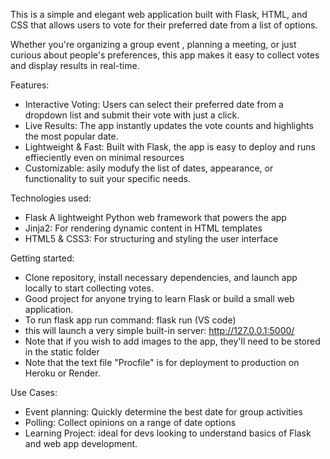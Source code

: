 This is a simple and elegant web application built with Flask, HTML, and CSS that allows users to vote
for their preferred date from a list of options.

Whether you're organizing a group event , planning a meeting, or just curious about people's preferences,
this app makes it easy to collect votes and display results in real-time.

Features:

- Interactive Voting: Users can select their preferred date from a dropdown list and submit their vote with just a click.
- Live Results: The app instantly updates the vote counts and highlights the most popular date.
- Lightweight & Fast: Built with Flask, the app is easy to deploy and runs effieciently even on minimal resources
- Customizable: asily modufy the list of dates, appearance, or functionality to suit your specific needs.

Technologies used:

- Flask A lightweight Python web framework that powers the app
- Jinja2: For rendering dynamic content in HTML templates
- HTML5 & CSS3: For structuring and styling the user interface

Getting started:

- Clone repository, install necessary dependencies, and launch app locally to start collecting votes.
- Good project for anyone trying to learn Flask or build a small web application.
- To run flask app run command: flask run (VS code)
- this will launch a very simple built-in server: http://127.0.0.1:5000/
- Note that if you wish to add images to the app, they'll need to be stored in the static folder
- Note that the text file "Procfile" is for deployment to production on Heroku or Render.

Use Cases:

- Event planning: Quickly determine the best date for group activities
- Polling: Collect opinions on a range of date options
- Learning Project: ideal for devs looking to understand basics of Flask and web app development.



